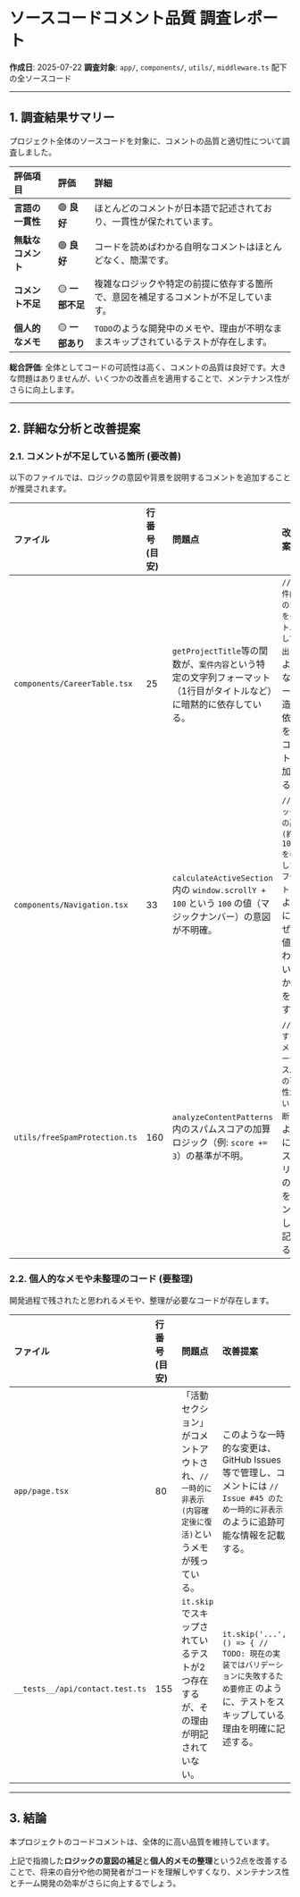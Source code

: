 # ソースコードコメント品質 調査レポート

**作成日**: 2025-07-22
**調査対象**: `app/`, `components/`, `utils/`, `middleware.ts` 配下の全ソースコード

---

## 1. 調査結果サマリー

プロジェクト全体のソースコードを対象に、コメントの品質と適切性について調査しました。

| 評価項目 | 評価 | 詳細 |
| :--- | :--- | :--- |
| **言語の一貫性** | 🟢 **良好** | ほとんどのコメントが日本語で記述されており、一貫性が保たれています。 |
| **無駄なコメント** | 🟢 **良好** | コードを読めばわかる自明なコメントはほとんどなく、簡潔です。 |
| **コメント不足** | 🟡 **一部不足** | 複雑なロジックや特定の前提に依存する箇所で、意図を補足するコメントが不足しています。 |
| **個人的なメモ** | 🟡 **一部あり** | `TODO`のような開発中のメモや、理由が不明なままスキップされているテストが存在します。 |

**総合評価**: 全体としてコードの可読性は高く、コメントの品質は良好です。大きな問題はありませんが、いくつかの改善点を適用することで、メンテナンス性がさらに向上します。

---

## 2. 詳細な分析と改善提案

### 2.1. コメントが不足している箇所 (要改善)

以下のファイルでは、ロジックの意図や背景を説明するコメントを追加することが推奨されます。

| ファイル | 行番号 (目安) | 問題点 | 改善提案 |
| :--- | :--- | :--- | :--- |
| `components/CareerTable.tsx` | 25 | `getProjectTitle`等の関数が、`案件内容`という特定の文字列フォーマット（1行目がタイトルなど）に暗黙的に依存している。 | `// 案件内容の1行目をタイトルとして抽出` のような、データ構造への依存性を示すコメントを追加する。 |
| `components/Navigation.tsx` | 33 | `calculateActiveSection`内の `window.scrollY + 100` という `100` の値（マジックナンバー）の意図が不明確。 | `// ヘッダーの高さ(約100px)を考慮したオフセット` のように、なぜこの値が使われているのか根拠を明記する。 |
| `utils/freeSpamProtection.ts` | 160 | `analyzeContentPatterns`内のスパムスコアの加算ロジック（例: `score += 3`）の基準が不明。 | `// 短すぎるメッセージはスパムの可能性が高いと判断` のように、各スコアリングの根拠をコメントとして追記する。 |

### 2.2. 個人的なメモや未整理のコード (要整理)

開発過程で残されたと思われるメモや、整理が必要なコードが存在します。

| ファイル | 行番号 (目安) | 問題点 | 改善提案 |
| :--- | :--- | :--- | :--- |
| `app/page.tsx` | 80 | 「活動セクション」がコメントアウトされ、`// 一時的に非表示 (内容確定後に復活)`というメモが残っている。 | このような一時的な変更は、GitHub Issues等で管理し、コメントには `// Issue #45 のため一時的に非表示` のように追跡可能な情報を記載する。 |
| `__tests__/api/contact.test.ts` | 155 | `it.skip` でスキップされているテストが2つ存在するが、その理由が明記されていない。 | `it.skip('...', () => { // TODO: 現在の実装ではバリデーションに失敗するため要修正` のように、テストをスキップしている理由を明確に記述する。 |

---

## 3. 結論

本プロジェクトのコードコメントは、全体的に高い品質を維持しています。

上記で指摘した**ロジックの意図の補足**と**個人的メモの整理**という2点を改善することで、将来の自分や他の開発者がコードを理解しやすくなり、メンテナンス性とチーム開発の効率がさらに向上するでしょう。
